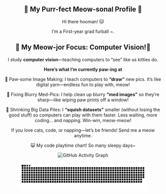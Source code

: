 <h2 align="center">🐾 My Purr-fect Meow-sonal Profile 🐾</h2>
<p align="center">Hi there hooman! 🐱</p>
<p align="center">I'm a First-year grad furball ~.</p>

<h2 align="center">💌 My Meow-jor Focus: Computer Vision!💌</h2>
<p align="center">I study <strong>computer vision</strong>—teaching computers to “see” like us kitties do.</p>

<p align="center"><strong>Here’s what I’m currently paw-ing at</strong></p>

<p align="center">🐾 Paw-some Image Making: I teach computers to <strong>“draw”</strong> new pics. It’s like digital yarn—endless fun to play with, meow!</p>

<p align="center">🐾 Fixing Blurry Med-Pics: I help clean up blurry <strong>“med images”</strong> so they’re sharp—like wiping paw prints off a window!</p>

<p align="center">🐾 Shrinking Big Data Piles: I <strong>“squish datasets”</strong> smaller (without losing the good stuff) so computers can play with them faster. Less waiting, more coding… and napping. Win-win, meow-meow!</p>

<p align="center">If you love cats, code, or napping—let’s be friends! Send me a meow anytime.</p>



<p align="center">😺 My code playtime chart! So many sleepy days~</p>

<p align="center">
  <img 
    src="https://github-readme-activity-graph.vercel.app/graph?username=miaostudy&bg_color=ffffff&color=666666&title_color=333333&line=666666&point=999999&hide_border=true&grid=false" 
    alt="GitHub Activity Graph" 
    style="max-width: 60%; height: auto;"
  >
</p>
<p align="center">
  <img src="https://raw.githubusercontent.com/miaostudy/miaostudy/output/github-contribution-grid-snake.svg" alt="GitHub Contribution Snake Animation" style="max-width: 80%; height: auto;">
</p>
